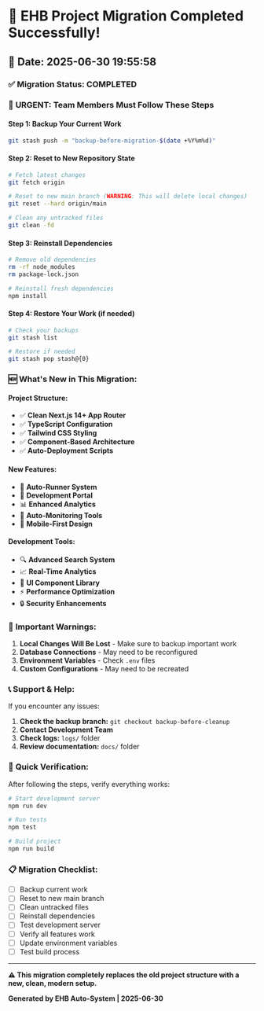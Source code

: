 # 🚨 EHB Project Migration Completed Successfully!

## 📅 Date: 2025-06-30 19:55:58

### ✅ Migration Status: **COMPLETED**

### 🔄 **URGENT: Team Members Must Follow These Steps**

#### **Step 1: Backup Your Current Work**

```bash
git stash push -m "backup-before-migration-$(date +%Y%m%d)"
```

#### **Step 2: Reset to New Repository State**

```bash
# Fetch latest changes
git fetch origin

# Reset to new main branch (WARNING: This will delete local changes)
git reset --hard origin/main

# Clean any untracked files
git clean -fd
```

#### **Step 3: Reinstall Dependencies**

```bash
# Remove old dependencies
rm -rf node_modules
rm package-lock.json

# Reinstall fresh dependencies
npm install
```

#### **Step 4: Restore Your Work (if needed)**

```bash
# Check your backups
git stash list

# Restore if needed
git stash pop stash@{0}
```

### 🆕 **What's New in This Migration:**

#### **Project Structure:**

- ✅ **Clean Next.js 14+ App Router**
- ✅ **TypeScript Configuration**
- ✅ **Tailwind CSS Styling**
- ✅ **Component-Based Architecture**
- ✅ **Auto-Deployment Scripts**

#### **New Features:**

- 🚀 **Auto-Runner System**
- 🎯 **Development Portal**
- 📊 **Enhanced Analytics**
- 🔧 **Auto-Monitoring Tools**
- 📱 **Mobile-First Design**

#### **Development Tools:**

- 🔍 **Advanced Search System**
- 📈 **Real-Time Analytics**
- 🎨 **UI Component Library**
- ⚡ **Performance Optimization**
- 🔒 **Security Enhancements**

### 🚨 **Important Warnings:**

1. **Local Changes Will Be Lost** - Make sure to backup important work
2. **Database Connections** - May need to be reconfigured
3. **Environment Variables** - Check `.env` files
4. **Custom Configurations** - May need to be recreated

### 📞 **Support & Help:**

If you encounter any issues:

1. **Check the backup branch:** `git checkout backup-before-cleanup`
2. **Contact Development Team**
3. **Check logs:** `logs/` folder
4. **Review documentation:** `docs/` folder

### 🎯 **Quick Verification:**

After following the steps, verify everything works:

```bash
# Start development server
npm run dev

# Run tests
npm test

# Build project
npm run build
```

### 📋 **Migration Checklist:**

- [ ] Backup current work
- [ ] Reset to new main branch
- [ ] Clean untracked files
- [ ] Reinstall dependencies
- [ ] Test development server
- [ ] Verify all features work
- [ ] Update environment variables
- [ ] Test build process

---

**⚠️ This migration completely replaces the old project structure with a new, clean, modern setup.**

**Generated by EHB Auto-System | 2025-06-30**
